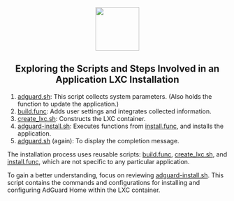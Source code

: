 <div align="center">
<img src="https://raw.githubusercontent.com/mxmztsv/Proxmox/main/misc/images/logo.png" height="100px" />
</div>
<h2><div align="center">Exploring the Scripts and Steps Involved in an Application LXC Installation</div></h2>

1) [adguard.sh](https://github.com/mxmztsv/Proxmox/blob/main/ct/adguard.sh): This script collects system parameters. (Also holds the function to update the application.)
2) [build.func](https://github.com/mxmztsv/Proxmox/blob/main/misc/build.func): Adds user settings and integrates collected information.
3) [create_lxc.sh](https://github.com/mxmztsv/Proxmox/blob/main/ct/create_lxc.sh): Constructs the LXC container.
4) [adguard-install.sh](https://github.com/mxmztsv/Proxmox/blob/main/install/adguard-install.sh): Executes functions from [install.func](https://github.com/mxmztsv/Proxmox/blob/main/misc/install.func), and installs the application.
5) [adguard.sh](https://github.com/mxmztsv/Proxmox/blob/main/ct/adguard.sh) (again): To display the completion message.

The installation process uses reusable scripts: [build.func](https://github.com/mxmztsv/Proxmox/blob/main/misc/build.func), [create_lxc.sh](https://github.com/mxmztsv/Proxmox/blob/main/ct/create_lxc.sh), and [install.func](https://github.com/mxmztsv/Proxmox/blob/main/misc/install.func), which are not specific to any particular application.

To gain a better understanding, focus on reviewing [adguard-install.sh](https://github.com/mxmztsv/Proxmox/blob/main/install/adguard-install.sh). This script contains the commands and configurations for installing and configuring AdGuard Home within the LXC container.
